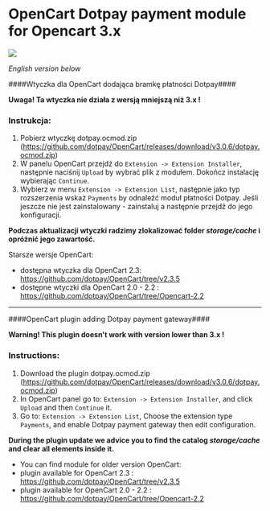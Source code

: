 OpenCart Dotpay payment module for Opencart 3.x
=====================

[![](https://img.shields.io/github/release/dotpay/OpenCart.svg?style=for-the-badge)](https://github.com/dotpay/OpenCart/releases/latest "Download")

_English version below_

####Wtyczka dla OpenCart dodająca bramkę płatności Dotpay####

**Uwaga! Ta wtyczka nie działa z wersją mniejszą niż 3.x !**

### Instrukcja: ###
1. Pobierz wtyczkę dotpay.ocmod.zip (https://github.com/dotpay/OpenCart/releases/download/v3.0.6/dotpay.ocmod.zip)
2. W panelu OpenCart przejdź do `Extension -> Extension Installer`, następnie naciśnij `Upload` by wybrać plik z modułem. Dokończ instalację wybierając `Continue`.
3. Wybierz w menu `Extension -> Extension List`, następnie jako typ rozszerzenia wskaż `Payments` by odnaleźć moduł płatności Dotpay. Jeśli jeszcze nie jest zainstalowany - zainstaluj a następnie przejdź do jego konfiguracji.

**Podczas aktualizacji wtyczki radzimy zlokalizować folder _storage/cache_ i opróżnić jego zawartość.**

Starsze wersje OpenCart:
- dostępna wtyczka dla OpenCart 2.3: https://github.com/dotpay/OpenCart/tree/v2.3.5
- dostępne wtyczki dla OpenCart 2.0 - 2.2 : https://github.com/dotpay/OpenCart/tree/Opencart-2.2

---------------------------------------

####OpenCart plugin adding Dotpay payment gateway####

**Warning! This plugin doesn't work with version lower than 3.x !**

### Instructions: ###
1. Download the plugin dotpay.ocmod.zip (https://github.com/dotpay/OpenCart/releases/download/v3.0.6/dotpay.ocmod.zip)
2. In OpenCart panel go to: `Extension -> Extension Installer`, and click `Upload` and then `Continue` it.
3. Go to: `Extension -> Extension List`, Choose the extension type `Payments`, and enable Dotpay payment gateway then edit configuration.

**During the plugin update we advice you to find the catalog _storage/cache_ and clear all elements inside it.**


- You can find module for older version OpenCart:
- plugin available for OpenCart 2.3 : https://github.com/dotpay/OpenCart/tree/v2.3.5
- plugin available for OpenCart 2.0 - 2.2 : https://github.com/dotpay/OpenCart/tree/Opencart-2.2
